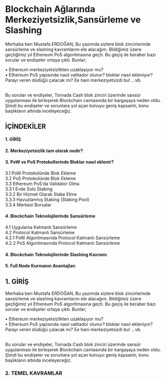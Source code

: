 # Blockchain Ağlarında Merkeziyetsizlik,Sansürleme ve Slashing
<p>Merhaba ben Mustafa ERDOĞAN, Bu yazımda sizlere blok zincirlerinde sansürleme ve slashing kavramlarını ele alacağım. Bildiğimiz üzere geçtiğimiz yıl  Ethereum PoS algoritmasına geçti. Bu geçiş ile beraber bazı sorular ve endişeler ortaya çıktı. Bunlar;</p>
•	Ethereum merkeziyetsizlikten uzaklaşıyor mu?</br>
•	Ethereum PoS yapısında nasıl valitador olunur?  bloklar nasıl ekleniyor? Parayı veren düdüğü çalacak mı? Ee hani merkeziyetsizdi bu! …vb.</br></br>
<p>Bu sorular ve endişeler, Tornada Cash blok zinciri üzerinde sansür uygulanması ile birleşerek Blockchain camiasında bir kargaşaya neden oldu. Şimdi bu endişeler ve sorunlara yol açan konuyu geniş kapsamlı, konu başlıkların altında inceleyeceğiz.</p>

## İÇİNDEKİLER
#### 1. GİRİŞ</br>
#### 2. Merkeziyetsizlik tam olarak nedir?</br>
#### 3. PoW ve PoS Protokollerinde Bloklar nasıl eklenir?</br>
3.1 PoW Protokolünde Blok Ekleme</br>
3.2	PoS Protokolünde Blok Ekleme </br>
3.3 Ethereum PoS'da Validator Olma</br>
3.3.1 Evde Solo Staking</br>
3.3.2 Bir Hizmet Olarak Stake Etme </br>
3.3.3 Havuzlanmış Staking (Staking Pool) </br>
3.3.4 Merkezi Borsalar </br>
#### 4. Blockchain Teknolojilerinde Sansürleme
4.1 Uygulama Katmanlı Sansürleme</br>
4.2 Protocol Katmanlı Sansürleme</br>
4.2.1 PoW Algoritmasında Protocol Katmanlı Sansürleme</br>
4.2.2 PoS Algoritmasında Protocol Katmanlı Sansürleme</br>
#### 4. Blockchain Teknolojilerinde Slashing Kavramı
#### 5. Full Node Kurmanın Avantajları

## 1. GİRİŞ
<p>Merhaba ben Mustafa ERDOĞAN, Bu yazımda sizlere blok zincirlerinde sansürleme ve slashing kavramlarını ele alacağım. Bildiğimiz üzere geçtiğimiz yıl  Ethereum PoS algoritmasına geçti. Bu geçiş ile beraber bazı sorular ve endişeler ortaya çıktı. Bunlar;</p>
•	Ethereum merkeziyetsizlikten uzaklaşıyor mu?</br>
•	Ethereum PoS yapısında nasıl valitador olunur?  bloklar nasıl ekleniyor? Parayı veren düdüğü çalacak mı? Ee hani merkeziyetsizdi bu! …vb.</br></br>
<p>Bu sorular ve endişeler, Tornada Cash blok zinciri üzerinde sansür uygulanması ile birleşerek Blockchain camiasında bir kargaşaya neden oldu. Şimdi bu endişeler ve sorunlara yol açan konuyu geniş kapsamlı, konu başlıkların altında inceleyeceğiz.</p>

### 2. TEMEL KAVRAMLAR
